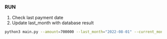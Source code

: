 ### RUN
1. Check last payment date
2. Update last_month with database result 

```bash
python3 main.py --amount=700000 --last_month="2022-08-01" --current_month="2022-08-31" 
```